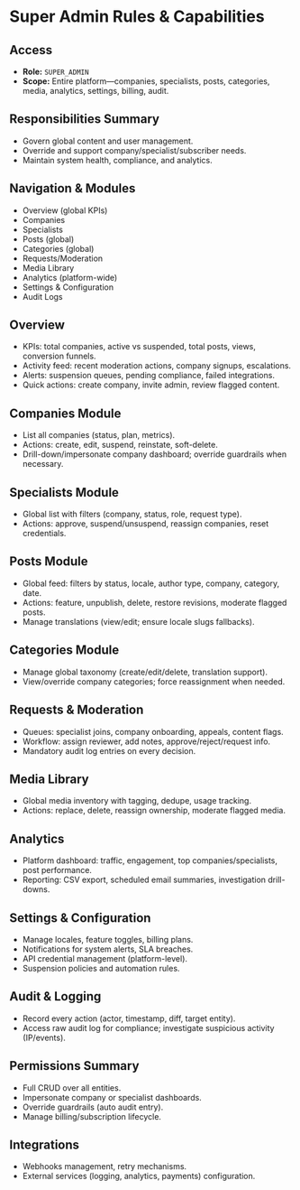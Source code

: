 # Super Admin Rules & Capabilities

## Access
- **Role:** `SUPER_ADMIN`
- **Scope:** Entire platform—companies, specialists, posts, categories, media, analytics, settings, billing, audit.

## Responsibilities Summary
- Govern global content and user management.
- Override and support company/specialist/subscriber needs.
- Maintain system health, compliance, and analytics.

## Navigation & Modules
- Overview (global KPIs)
- Companies
- Specialists
- Posts (global)
- Categories (global)
- Requests/Moderation
- Media Library
- Analytics (platform-wide)
- Settings & Configuration
- Audit Logs

## Overview
- KPIs: total companies, active vs suspended, total posts, views, conversion funnels.
- Activity feed: recent moderation actions, company signups, escalations.
- Alerts: suspension queues, pending compliance, failed integrations.
- Quick actions: create company, invite admin, review flagged content.

## Companies Module
- List all companies (status, plan, metrics).
- Actions: create, edit, suspend, reinstate, soft-delete.
- Drill-down/impersonate company dashboard; override guardrails when necessary.

## Specialists Module
- Global list with filters (company, status, role, request type).
- Actions: approve, suspend/unsuspend, reassign companies, reset credentials.

## Posts Module
- Global feed: filters by status, locale, author type, company, category, date.
- Actions: feature, unpublish, delete, restore revisions, moderate flagged posts.
- Manage translations (view/edit; ensure locale slugs fallbacks).

## Categories Module
- Manage global taxonomy (create/edit/delete, translation support).
- View/override company categories; force reassignment when needed.

## Requests & Moderation
- Queues: specialist joins, company onboarding, appeals, content flags.
- Workflow: assign reviewer, add notes, approve/reject/request info.
- Mandatory audit log entries on every decision.

## Media Library
- Global media inventory with tagging, dedupe, usage tracking.
- Actions: replace, delete, reassign ownership, moderate flagged media.

## Analytics
- Platform dashboard: traffic, engagement, top companies/specialists, post performance.
- Reporting: CSV export, scheduled email summaries, investigation drill-downs.

## Settings & Configuration
- Manage locales, feature toggles, billing plans.
- Notifications for system alerts, SLA breaches.
- API credential management (platform-level).
- Suspension policies and automation rules.

## Audit & Logging
- Record every action (actor, timestamp, diff, target entity).
- Access raw audit log for compliance; investigate suspicious activity (IP/events).

## Permissions Summary
- Full CRUD over all entities.
- Impersonate company or specialist dashboards.
- Override guardrails (auto audit entry).
- Manage billing/subscription lifecycle.

## Integrations
- Webhooks management, retry mechanisms.
- External services (logging, analytics, payments) configuration.


